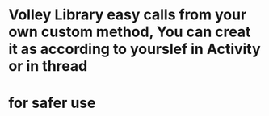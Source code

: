 # Volley Library easy calls from your own custom method, You can creat it as according to yourslef in Activity or in thread 
# for safer use
